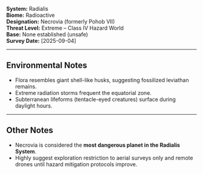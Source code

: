 **System:** Radialis  
**Biome:** Radioactive  
**Designation:** Necrovia (formerly Pohob VII)  
**Threat Level:** Extreme – Class IV Hazard World  
**Base:** None established (unsafe)  
**Survey Date:** [2025-09-04]  

---
## Environmental Notes

- Flora resembles giant shell-like husks, suggesting fossilized leviathan remains.
- Extreme radiation storms frequent the equatorial zone.
- Subterranean lifeforms (tentacle-eyed creatures) surface during daylight hours.

---
## Other Notes

- Necrovia is considered the **most dangerous planet in the Radialis System**.  
- Highly suggest exploration restriction to aerial surveys only and remote drones until hazard mitigation protocols improve.